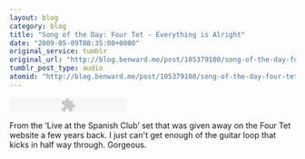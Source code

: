 ```yaml
---
layout: blog
category: blog
title: "Song of the Day: Four Tet - Everything is Alright"
date: "2009-05-09T08:35:00+0000"
original_service: tumblr
original_url: "http://blog.benward.me/post/105379100/song-of-the-day-four-tet-everything-is"
tumblr_post_type: audio
atomid: "http://blog.benward.me/post/105379100/song-of-the-day-four-tet-everything-is"
---
```

<embed type="application/x-shockwave-flash" src="http://assets.tumblr.com/swf/audio_player.swf?audio_file=http%3A%2F%2Fwww.tumblr.com%2Faudio_file%2Fbenw%2F105379100%2F5vUVOHNMPn9lvbjcn6Oax5Gk&color=FFFFFF" height="27" width="207" quality="best" wmode="opaque"></embed>

From the ‘Live at the Spanish Club’ set that was given away on the Four Tet website a few years back. I just can't get enough of the guitar loop that kicks in half way through. Gorgeous.